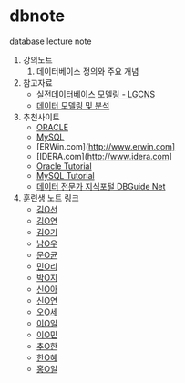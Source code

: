 # dbnote
database lecture note

1. 강의노트
   1. 데이터베이스 정의와 주요 개념
1. 참고자료
   - [실전데이터베이스 모델링 - LGCNS](./reference/database_modeling_lgcns.pdf)
   - [데이터 모델링 및 분석](./reference/whitten.pdf)
1. 추천사이트
   - [ORACLE](http://www.oracle.com)
   - [MySQL](http://www.mysql.com)
   - [ERWin.com](http://www.erwin.com]
   - [IDERA.com](http://www.idera.com]
   - [Oracle Tutorial](http://oracletutorial.org)
   - [MySQL Tutorial](http://mysqltutorial.org)
   - [데이터 전문가 지식포털 DBGuide Net](http://www.dbguide.net)
1. 훈련생 노트 링크
   - [김O선](https://github.com/Goldmankim1379)
   - [김O연](https://github.com/thdus0912)   
   - [김O기](https://github.com/database-sql)
   - [남O우](https://github.com/)
   - [문O균](https://github.com/moondbcloud)
   - [민O리](https://github.com/bbbb-bbbb)
   - [박O지](https://github.com/GithubEunJi)   
   - [신O아](https://github.com/psychology81)   
   - [신O연](https://github.com/yeon0997)   
   - [오O세](https://github.com/ohjungse)   
   - [이O일](https://github.com/CJSRKSQLDOSDPTM)      
   - [이O민](https://github.com/Pen-nek)
   - [추O한](https://github.com/changhan-chu)
   - [한O혜](https://github.com/yvette02)
   - [홍O일](https://github.com/rabiit-hki007)


